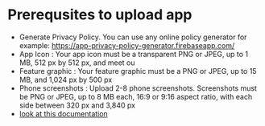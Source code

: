 # Prerequsites to upload app

- Generate Privacy Policy. You can use any online policy generator for example: https://app-privacy-policy-generator.firebaseapp.com/
- App Icon : Your app icon must be a transparent PNG or JPEG, up to 1 MB, 512 px by 512 px, and meet ou
- Feature graphic : Your feature graphic must be a PNG or JPEG, up to 15 MB, and 1,024 px by 500 px
- Phone screenshots : Upload 2-8 phone screenshots. Screenshots must be PNG or JPEG, up to 8 MB each, 16:9 or 9:16 aspect ratio, with each side between 320 px and 3,840 px
- [look at this documentation](https://reactnative.dev/docs/signed-apk-android)



